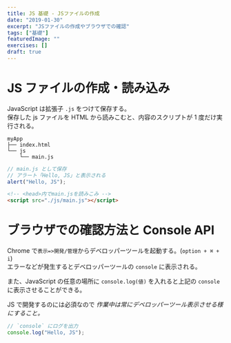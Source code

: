 ```yaml
---
title: JS 基礎 - JSファイルの作成
date: "2019-01-30"
excerpt: "JSファイルの作成やブラウザでの確認"
tags: ["基礎"]
featuredImage: ""
exercises: []
draft: true
---
```


# JS ファイルの作成・読み込み

JavaScript は拡張子 `.js` をつけて保存する。  
保存した js ファイルを HTML から読みこむと、内容のスクリプトが 1 度だけ実行される。

```directory
myApp
├── index.html
└── js
    └── main.js
```

```js
// main.js として保存
// アラート「Hello, JS」と表示される
alert("Hello, JS");
```

```html
<!-- <head>内でmain.jsを読みこみ -->
<script src="./js/main.js"></script>
```

# ブラウザでの確認方法と Console API

Chrome で`表示=>開発/管理`からデベロッパーツールを起動する。(`option + ⌘ + i`)  
エラーなどが発生するとデベロッパーツールの `console` に表示される。

また、JavaScript の任意の場所に `console.log(値)` を入れると上記の `console`　に表示させることができる。

JS で開発するのには必須なので _作業中は常にデベロッパーツール表示させる様にすること。_

```js
// `console` にログを出力
console.log("Hello, JS");
```
